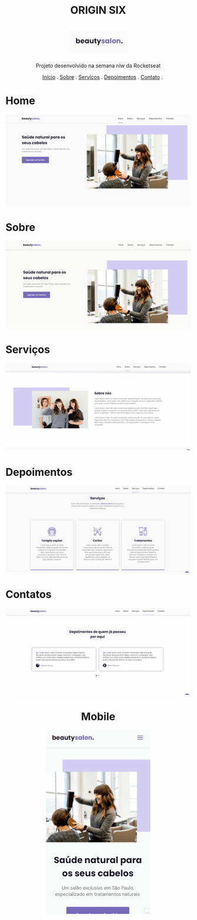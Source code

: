 <h1 align="center"> ORIGIN SIX </h1>

 <h1 align="center">
            <img alt="logo" title="logo" src="img/Capturar.JPG">
</h1>

<p align="center">Projeto desenvolvido na semana nlw da Rocketseat </p>

<ul>
    <p align="center">
    <a class="title" href="#Home">Início</a> .
    <a class="title" href="#Sobre">Sobre</a> .
    <a class="title" href="#Serviços">Serviços</a> .
    <a class="title"  class="title"href="#Depoimentos"> Depoimentos</a> .
    <a class="title" href="#Contatos">Contato</a> .
    </p>
</ul>


# Home
<P>
<img alt="home" title="home" src="img/imagehome.JPG">
</h1>
</P>

# Sobre
<P>
<img alt="sobre" title="sobre" src="img/sobre.gif">
</h1>
</P>

# Serviços
<P>
<img alt="Serviços" title="Serviços" src="img/servicos.gif">
</h1>
</P>

# Depoimentos
<P>
<img alt="Depoimentos" title="Depoimentos" src="img/depoimentos.gif">
</h1>
</P>


# Contatos
<P>
<img alt="Contatos" title="Contatos" src="img/contatos.gif">
</h1>
</P>

<h1 align="center">Mobile
</h1>
<p align = "center"> <img alt="mobile" title="mobile" src="img/mobile.gif"></p>
